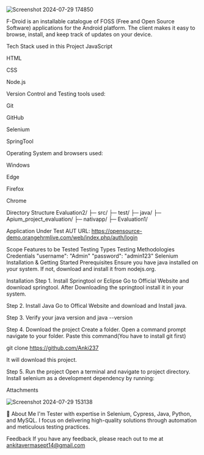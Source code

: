 ![Screenshot 2024-07-29 174850](https://github.com/user-attachments/assets/504fbebe-c81c-4f40-9215-4b21e32c40a6)

F-Droid is an installable catalogue of FOSS (Free and Open Source Software) applications for the Android platform. The client makes it easy to browse, install, and keep track of updates on your device.

Tech Stack used in this Project JavaScript

HTML

CSS

Node.js

Version Control and Testing tools used:

Git

GitHub

Selenium

SpringTool

Operating System and browsers used:

Windows

Edge

Firefox

Chrome

Directory Structure Evaluation2/ ├─ src/ ├─ test/ ├─ java/ ├─ Apium_project_evaluation/ ├─ nativapp/ ├─ Evaluation1/

Application Under Test AUT URL: https://opensource-demo.orangehrmlive.com/web/index.php/auth/login

Scope Features to be Tested Testing Types Testing Methodologies Credentials "username": "Admin" "password": "admin123" Selenium Installation & Getting Started Prerequisites Ensure you have java installed on your system. If not, download and install it from nodejs.org.

Installation Step 1. Install Springtool or Eclipse Go to Official Website and download springtool. After Downloading the springtool install it in your system.

Step 2. Install Java Go to Offical Website and download and Install java.

Step 3. Verify your java version and java --version

Step 4. Download the project Create a folder. Open a command prompt navigate to your folder. Paste this command(You have to install git first)

git clone https://github.com/Anki237

It will download this project.

Step 5. Run the project Open a terminal and navigate to project directory. Install selenium as a development dependency by running:

Attachments 


![Screenshot 2024-07-29 153138](https://github.com/user-attachments/assets/ec7ce532-28d8-4a73-9795-997d7ca34218)




🚀 About Me I'm Tester with expertise in Selenium, Cypress, Java, Python, and MySQL. I focus on delivering high-quality solutions through automation and meticulous testing practices.

Feedback If you have any feedback, please reach out to me at ankitavermasept14@gmail.com
